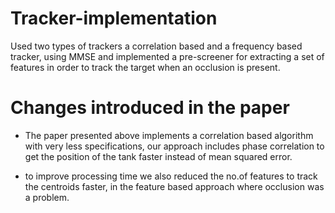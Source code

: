 # Tracker-implementation
Used two types of trackers a correlation based and a frequency based tracker, using MMSE and implemented a pre-screener for extracting a set of features
in order to track the target when an occlusion is present.

# Changes introduced in the paper
+ The paper presented above implements a correlation based algorithm with very less specifications, our approach includes phase correlation
to get the position of the tank faster instead of mean squared error.

+ to improve processing time we also reduced the no.of features to track the centroids faster, in the feature based approach where occlusion was a problem.
